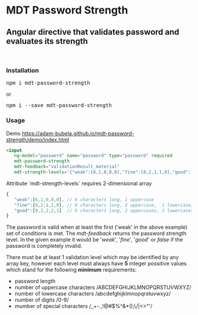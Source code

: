 <h1>MDT Password Strength</h1>
<h2>Angular directive that validates password and evaluates its strength</h2>
<br>

<h3>Installation</h3>

<p><pre>npm i mdt-password-strength</pre></p>
or
<p><pre>npm i --save mdt-password-strength</pre></p>

<h3>Usage</h3>
Demo <a href="https://adam-bubela.github.io/mdt-password-strength/demo/index.html">
https://adam-bubela.github.io/mdt-password-strength/demo/index.html</a>

```html
<input 
   ng-model="password" name="password" type="password" required
   mdt-password-strength
   mdt-feedback="validationResult_material"
   mdt-strength-levels='{"weak":[6,1,0,0,0],"fine":[8,2,1,1,0],"good":[9,2,2,2,1]}'/>
```

<p>Attribute `mdt-strength-levels` requires 2-dimensional array</p>

```javascript
{
   "weak":[6,1,0,0,0], // 6 characters long, 1 uppercase
   "fine":[8,2,1,1,0], // 8 characters long, 2 uppercase,  1 lowercase,  1 digit
   "good":[9,2,2,2,1]  // 9 characters long, 2 uppercases, 2 lowercases, 2 digits, 1 special character
}
```

<p>
The password is valid when at least the first ('weak' in the above example) set of conditions is met.
The <i>mdt-feedback</i> returns the password strength level. In the given example it 
would be '<i>weak</i>', '<i>fine</i>', '<i>good</i>' or <i>false</i> if the password is completely invalid.
</p><p>
There must be at least 1 validation level which may be identified by any array key, 
however each level must always have <b>5</b> integer possitive values which stand for the following <b>minimum</b> requirements:</p>
<ul>
<li>password length</li>
<li>number of uppercase characters /ABCDEFGHIJKLMNOPQRSTUVWXYZ/</li>
<li>number of lowercase characters /abcdefghijklmnopqrstuvwxyz/</li>
<li>number of digits /0-9/ </li>
<li>mumber of special characters /_+-.,!@#$%^&*();\/|<>"'/</li>




                        
                        
                        
                        

